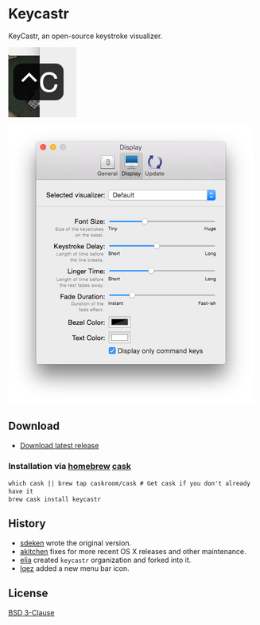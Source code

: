 # Keycastr

KeyCastr, an open-source keystroke visualizer.

![preview](assets/preview.png)

![display preferences](assets/preferences.png)

## Download

 - [Download latest release](https://github.com/keycastr/keycastr/releases)

### Installation via [homebrew](http://brew.sh/) [cask](https://github.com/caskroom/homebrew-cask)

```console
which cask || brew tap caskroom/cask # Get cask if you don't already have it
brew cask install keycastr
```

## History

 - [sdeken](https://github.com/sdeken/keycastr) wrote the original version.
 - [akitchen](https://github.com/akitchen/keycastr) fixes for more recent OS X releases and other maintenance.
 - [elia](https://github.com/elia/keycastr) created `keycastr` organization and forked into it.
 - [lqez](https://github.com/lqez/keycastr) added a new menu bar icon.


## License

[BSD 3-Clause](https://opensource.org/licenses/BSD-3-Clause)
